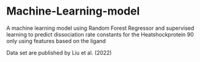 # Machine-Learning-model
A machine learning model using Random Forest Regressor and supervised learning to predict dissociation rate constants for the Heatshockprotein 90 only using features based on the ligand

Data set are published by Liu et al. (2022)
